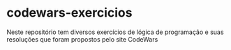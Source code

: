 # codewars-exercicios
Neste repositório tem diversos exercícios de lógica de programação e suas resoluções que foram propostos pelo site CodeWars
